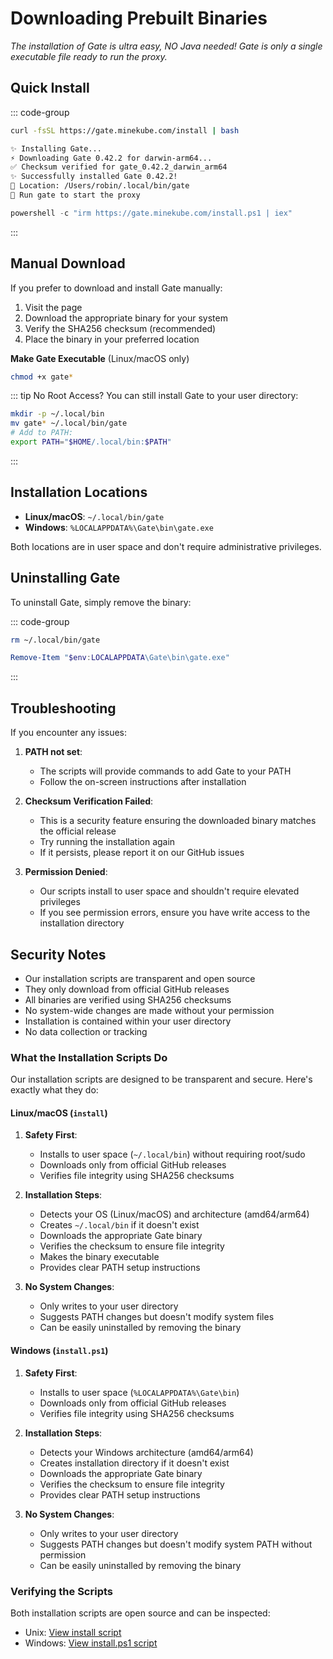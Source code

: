 # Downloading Prebuilt Binaries

_The installation of Gate is ultra easy, NO Java needed!
Gate is only a single executable file ready to run the proxy._

## Quick Install

::: code-group

```sh [Linux/macOS]
curl -fsSL https://gate.minekube.com/install | bash

✨ Installing Gate...
⚡ Downloading Gate 0.42.2 for darwin-arm64...
✅ Checksum verified for gate_0.42.2_darwin_arm64
✨ Successfully installed Gate 0.42.2!
📍 Location: /Users/robin/.local/bin/gate
🚀 Run gate to start the proxy
```

```powershell [Windows]
powershell -c "irm https://gate.minekube.com/install.ps1 | iex"
```

:::

## Manual Download

If you prefer to download and install Gate manually:

1. Visit the <VPButton text="Releases" href="https://github.com/minekube/gate/releases/latest"/> page
2. Download the appropriate binary for your system
3. Verify the SHA256 checksum (recommended)
4. Place the binary in your preferred location

**Make Gate Executable** (Linux/macOS only)

```sh
chmod +x gate*
```

::: tip No Root Access?
You can still install Gate to your user directory:

```sh
mkdir -p ~/.local/bin
mv gate* ~/.local/bin/gate
# Add to PATH:
export PATH="$HOME/.local/bin:$PATH"
```

:::

## Installation Locations

- **Linux/macOS**: `~/.local/bin/gate`
- **Windows**: `%LOCALAPPDATA%\Gate\bin\gate.exe`

Both locations are in user space and don't require administrative privileges.

## Uninstalling Gate

To uninstall Gate, simply remove the binary:

::: code-group

```sh [Linux/macOS]
rm ~/.local/bin/gate
```

```powershell [Windows]
Remove-Item "$env:LOCALAPPDATA\Gate\bin\gate.exe"
```

:::

## Troubleshooting

If you encounter any issues:

1. **PATH not set**:

   - The scripts will provide commands to add Gate to your PATH
   - Follow the on-screen instructions after installation

2. **Checksum Verification Failed**:

   - This is a security feature ensuring the downloaded binary matches the official release
   - Try running the installation again
   - If it persists, please report it on our GitHub issues

3. **Permission Denied**:
   - Our scripts install to user space and shouldn't require elevated privileges
   - If you see permission errors, ensure you have write access to the installation directory

## Security Notes

- Our installation scripts are transparent and open source
- They only download from official GitHub releases
- All binaries are verified using SHA256 checksums
- No system-wide changes are made without your permission
- Installation is contained within your user directory
- No data collection or tracking

### What the Installation Scripts Do

Our installation scripts are designed to be transparent and secure. Here's exactly what they do:

#### Linux/macOS (`install`)

1. **Safety First**:

   - Installs to user space (`~/.local/bin`) without requiring root/sudo
   - Downloads only from official GitHub releases
   - Verifies file integrity using SHA256 checksums

2. **Installation Steps**:

   - Detects your OS (Linux/macOS) and architecture (amd64/arm64)
   - Creates `~/.local/bin` if it doesn't exist
   - Downloads the appropriate Gate binary
   - Verifies the checksum to ensure file integrity
   - Makes the binary executable
   - Provides clear PATH setup instructions

3. **No System Changes**:
   - Only writes to your user directory
   - Suggests PATH changes but doesn't modify system files
   - Can be easily uninstalled by removing the binary

#### Windows (`install.ps1`)

1. **Safety First**:

   - Installs to user space (`%LOCALAPPDATA%\Gate\bin`)
   - Downloads only from official GitHub releases
   - Verifies file integrity using SHA256 checksums

2. **Installation Steps**:

   - Detects your Windows architecture (amd64/arm64)
   - Creates installation directory if it doesn't exist
   - Downloads the appropriate Gate binary
   - Verifies the checksum to ensure file integrity
   - Provides clear PATH setup instructions

3. **No System Changes**:
   - Only writes to your user directory
   - Suggests PATH changes but doesn't modify system PATH without permission
   - Can be easily uninstalled by removing the binary

### Verifying the Scripts

Both installation scripts are open source and can be inspected:

- Unix: [View install script](https://github.com/minekube/gate/blob/master/.web/docs/public/install)
- Windows: [View install.ps1 script](https://github.com/minekube/gate/blob/master/.web/docs/public/install.ps1)
